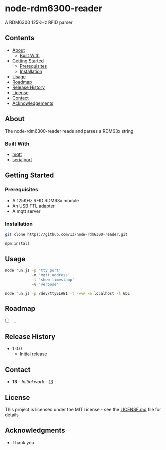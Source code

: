 # node-rdm6300-reader

A RDM6300 125KHz RFID parser

## Contents

 * [About](#about)
   * [Built With](#built-with)
 * [Getting Started](#getting-started)
   * [Prerequisites](#prerequisites)
   * [Installation](#installation)
 * [Usage](#usage)
 * [Roadmap](#roadmap)
 * [Release History](#release-history)
 * [License](#license)
 * [Contact](#contact)
 * [Acknowledgements](#acknowledgements)

## About

The node-rdm6300-reader reads and parses a RDM63x string

### Built With

* [mqtt](https://github.com/mqttjs/MQTT.js)
* [serialport](https://github.com/serialport/node-serialport)

## Getting Started

### Prerequisites

* A 125KHz RFID RDM63x module
* An USB TTL adapter
* A mqtt server

### Installation

```sh
git clone https://github.com/13/node-rdm6300-reader.git

npm install
```

## Usage

```sh
node run.js -p 'tty port'
            -m 'mqtt address'
            -t 'show timestamp'
            -v 'verbose'
```


```sh
node run.js -p /dev/ttySLAB1 -t -vvv -m localhost -l GDL
```
 
## Roadmap

- [ ] ...

## Release History

* 1.0.0
    * Initial release

## Contact

* **13** - *Initial work* - [13](https://github.com/13)

## License

This project is licensed under the MIT License - see the [LICENSE.md](LICENSE.md) file for details

## Acknowledgments

* Thank you
